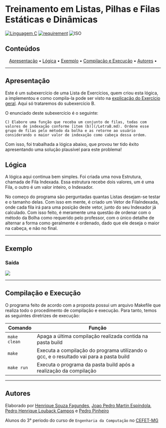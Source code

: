 # Treinamento em Listas, Pilhas e Filas Estáticas e Dinâmicas

[![Linguagem C](https://img.shields.io/badge/Linguagem-C-green.svg)](https://devdocs.io/c/)
[![requirement](https://img.shields.io/badge/IDE-Visual%20Studio%20Code-informational)](https://code.visualstudio.com/docs/?dv=linux64_deb)
![ISO](https://img.shields.io/badge/ISO-Linux-blueviolet)

## Conteúdos

<p align="center">
 <a href="#apresentação">Apresentação</a> •
 <a href="#lógica">Lógica</a> • 
 <a href="#exemplo">Exemplo</a> • 
 <a href="#compilação-e-execução">Compilação e Execução</a> • 
 <a href="#autores">Autores</a> • 
</p>

---

## Apresentação

Este é um subexercício de uma Lista de Exercícios, quem criou esta lógica, a implementou e como compila-la pode ser visto na [explicação do Exercício geral](/readme.md). Aqui só trataremos do subexercício B. 

O enunciado deste subexercício é o seguinte:

    C) Elabore uma função que receba um conjunto de filas, todas com valores de indexação conforme [item (b)](/LetraB.md). Ordene esse grupo de filas pelo método da bolha e as retorne ao usuário considerando o maior valor de indexação como cabeça dessa ordem.

Com isso, foi trabalhada a lógica abaixo, que provou ter tido êxito apresentando uma solução plausível para este problema!

## Lógica

A lógica aqui continua bem simples. Foi criada uma nova Estrutura, chamada de Fila Indexada. Essa estrutura recebe dois valores, um é uma Fila, o outro é um valor inteiro, o Indexador. 

No começo do programa são perguntadas quantas Listas desejam-se testar e o tamanho delas. Com isso em mente, é criado um Vetor de FilaIndexada, onde cada fila irá para uma posição deste vetor, junto do seu Indexador já calculado. Com isso feito, é meramente uma questão de ordenar com o método da Bolha como requerido pelo professor, com o único detalhe de alternar a forma como geralmente é ordenado, dado que ele deseja o maior na cabeça, e não no final.

---

## Exemplo

### Saída

<img src="imgs/SaidaLetraC.png"/>

---

## Compilação e Execução

O programa feito de acordo com a proposta possui um arquivo Makefile que realiza todo o procedimento de compilação e execução. Para tanto, temos as seguintes diretrizes de execução:


| Comando                |  Função                                                                                           |                     
| -----------------------| ------------------------------------------------------------------------------------------------- |
|  `make clean`          | Apaga a última compilação realizada contida na pasta build                                        |
|  `make`                | Executa a compilação do programa utilizando o gcc, e o resultado vai para a pasta build           |
|  `make run`            | Executa o programa da pasta build após a realização da compilação             


---

## Autores

Elaborado por [Henrique Souza Fagundes](https://github.com/ohenriquesouza), [Joao Pedro Martin Espíndola](https://github.com/JoaoMEspindola?tab=repositories), [Pedro Henrique Louback Campos](https://github.com/PedroLouback) e [Pedro Pinheiro](https://github.com/ppinheirosiqueira) 

Alunos do 3° periodo do curso de `Engenharia da Computação` no [CEFET-MG](https://www.cefetmg.br)